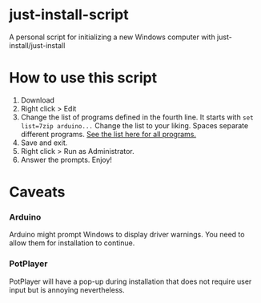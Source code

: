 # just-install-script
A personal script for initializing a new Windows computer with just-install/just-install

# How to use this script
1. Download
2. Right click > Edit
3. Change the list of programs defined in the fourth line. It starts with `set list=7zip arduino...` Change the list to your liking. Spaces separate different programs. [See the list here for all programs.](https://just-install.github.io/)
4. Save and exit.
5. Right click > Run as Administrator.
6. Answer the prompts. Enjoy!

# Caveats

### Arduino

Arduino might prompt Windows to display driver warnings. You need to allow them for installation to continue.

### PotPlayer

PotPlayer will have a pop-up during installation that does not require user input but is annoying nevertheless.

